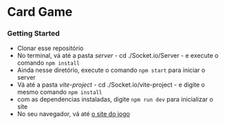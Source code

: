 <h1>Card Game</h1>

<h3>Getting Started</h3>
<ul>
<li>Clonar esse repositório</li>
<li>No terminal, vá até a pasta <i>server</i> - cd ./Socket.io/Server - e execute o comando <code>npm install</code> </li>
<li>Ainda nesse diretório, execute o comando <code>npm start</code> para iniciar o server</li>
<li>Vá até a pasta <i>vite-project</i> - cd ./Socket.io/vite-project - e digite o mesmo comando <code>npm install</code></li>
<li>com as dependencias instaladas, digite <code>npm run dev</code> para inicializar o site </li>
<li>No seu navegador, vá até <a href="http://localhost:3000">o site do jogo</a></li>
</ul>
